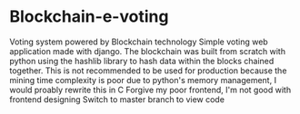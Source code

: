 # Blockchain-e-voting
Voting system powered by Blockchain technology
Simple voting web application made with django. The blockchain was built from scratch with python using the hashlib library to hash data within the blocks chained together.
This is not recommended to be used for production because the mining time complexity is poor due to python's memory management, I would proably rewrite this in C
Forgive my poor frontend, I'm not good with frontend designing
Switch to master branch to view code
